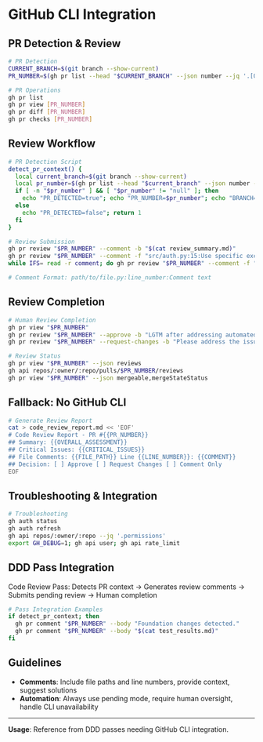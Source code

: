 # GitHub CLI Integration

## PR Detection & Review

```bash
# PR Detection
CURRENT_BRANCH=$(git branch --show-current)
PR_NUMBER=$(gh pr list --head "$CURRENT_BRANCH" --json number --jq '.[0].number')

# PR Operations
gh pr list
gh pr view [PR_NUMBER]
gh pr diff [PR_NUMBER]
gh pr checks [PR_NUMBER]
```

## Review Workflow

```bash
# PR Detection Script
detect_pr_context() {
  local current_branch=$(git branch --show-current)
  local pr_number=$(gh pr list --head "$current_branch" --json number --jq '.[0].number' 2>/dev/null)
  if [ -n "$pr_number" ] && [ "$pr_number" != "null" ]; then
    echo "PR_DETECTED=true"; echo "PR_NUMBER=$pr_number"; echo "BRANCH=$current_branch"; return 0
  else
    echo "PR_DETECTED=false"; return 1
  fi
}

# Review Submission
gh pr review "$PR_NUMBER" --comment -b "$(cat review_summary.md)"
gh pr review "$PR_NUMBER" --comment -f "src/auth.py:15:Use specific exception types"
while IFS= read -r comment; do gh pr review "$PR_NUMBER" --comment -f "$comment"; done < file_comments.txt

# Comment Format: path/to/file.py:line_number:Comment text
```

## Review Completion

```bash
# Human Review Completion
gh pr view "$PR_NUMBER"
gh pr review "$PR_NUMBER" --approve -b "LGTM after addressing automated comments"
gh pr review "$PR_NUMBER" --request-changes -b "Please address the issues noted in comments"

# Review Status
gh pr view "$PR_NUMBER" --json reviews
gh api repos/:owner/:repo/pulls/$PR_NUMBER/reviews
gh pr view "$PR_NUMBER" --json mergeable,mergeStateStatus
```

## Fallback: No GitHub CLI

```bash
# Generate Review Report
cat > code_review_report.md << 'EOF'
# Code Review Report - PR #{{PR_NUMBER}}
## Summary: {{OVERALL_ASSESSMENT}}
## Critical Issues: {{CRITICAL_ISSUES}}
## File Comments: {{FILE_PATH}} Line {{LINE_NUMBER}}: {{COMMENT}}
## Decision: [ ] Approve [ ] Request Changes [ ] Comment Only
EOF
```

## Troubleshooting & Integration

```bash
# Troubleshooting
gh auth status
gh auth refresh
gh api repos/:owner/:repo --jq '.permissions'
export GH_DEBUG=1; gh api user; gh api rate_limit
```

## DDD Pass Integration

Code Review Pass: Detects PR context → Generates review comments → Submits pending review → Human completion

```bash
# Pass Integration Examples
if detect_pr_context; then
  gh pr comment "$PR_NUMBER" --body "Foundation changes detected."
  gh pr comment "$PR_NUMBER" --body "$(cat test_results.md)"
fi
```

## Guidelines

- **Comments**: Include file paths and line numbers, provide context, suggest solutions
- **Automation**: Always use pending mode, require human oversight, handle CLI unavailability

---

**Usage**: Reference from DDD passes needing GitHub CLI integration.
